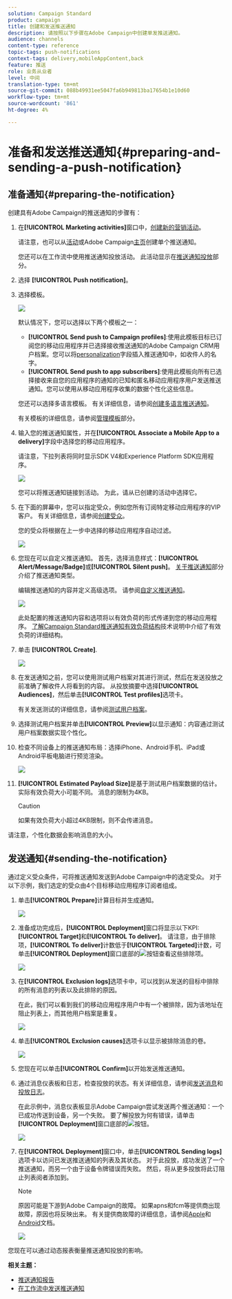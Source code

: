 ```yaml
---
solution: Campaign Standard
product: campaign
title: 创建和发送推送通知
description: 请按照以下步骤在Adobe Campaign中创建单发推送通知。
audience: channels
content-type: reference
topic-tags: push-notifications
context-tags: delivery,mobileAppContent,back
feature: 推送
role: 业务从业者
level: 中间
translation-type: tm+mt
source-git-commit: 088b49931ee5047fa6b949813ba17654b1e10d60
workflow-type: tm+mt
source-wordcount: '861'
ht-degree: 4%

---
```



# 准备和发送推送通知{#preparing-and-sending-a-push-notification}

## 准备通知{#preparing-the-notification}

创建具有Adobe Campaign的推送通知的步骤有：

1. 在&#x200B;**[!UICONTROL Marketing activities]**&#x200B;窗口中，[创建新的营销活动](../../start/using/marketing-activities.md#creating-a-marketing-activity)。

   请注意，也可以从[活动](../../start/using/marketing-activities.md#creating-a-marketing-activity)或Adobe Campaign[主页](../../start/using/interface-description.md#home-page)创建单个推送通知。

   您还可以在工作流中使用推送通知投放活动。 此活动显示在[推送通知投放](../../automating/using/push-notification-delivery.md)部分。

1. 选择 **[!UICONTROL Push notification]**。
1. 选择模板。

   ![](assets/push_notif_type.png)

   默认情况下，您可以选择以下两个模板之一：

   * **[!UICONTROL Send push to Campaign profiles]**:使用此模板目标已订阅您的移动应用程序并已选择接收推送通知的Adobe Campaign CRM用户档案。您可以将[personalization](../../designing/using/personalization.md#inserting-a-personalization-field)字段插入推送通知中，如收件人的名字。
   * **[!UICONTROL Send push to app subscribers]**:使用此模板向所有已选择接收来自您的应用程序的通知的已知和匿名移动应用程序用户发送推送通知。您可以使用从移动应用程序收集的数据个性化这些信息。

   您还可以选择多语言模板。 有关详细信息，请参阅[创建多语言推送通知](../../channels/using/creating-a-multilingual-push-notification.md)。

   有关模板的详细信息，请参阅[管理模板](../../start/using/marketing-activity-templates.md)部分。

1. 输入您的推送通知属性，并在&#x200B;**[!UICONTROL Associate a Mobile App to a delivery]**&#x200B;字段中选择您的移动应用程序。

   请注意，下拉列表将同时显示SDK V4和Experience Platform SDK应用程序。

   ![](assets/push_notif_properties.png)

   您可以将推送通知链接到活动。 为此，请从已创建的活动中选择它。

1. 在下面的屏幕中，您可以指定受众，例如您所有订阅特定移动应用程序的VIP客户。 有关详细信息，请参阅[创建受众](../../audiences/using/creating-audiences.md)。

   您的受众将根据在上一步中选择的移动应用程序自动过滤。

   ![](assets/push_notif_audience.png)

1. 您现在可以自定义推送通知。 首先，选择消息样式：**[!UICONTROL Alert/Message/Badge]**&#x200B;或&#x200B;**[!UICONTROL Silent push]**。 [关于推送通知](../../channels/using/about-push-notifications.md)部分介绍了推送通知类型。

   编辑推送通知的内容并定义高级选项。 请参阅[自定义推送通知](../../channels/using/customizing-a-push-notification.md)。

   ![](assets/push_notif_content.png)

   此处配置的推送通知内容和选项将以有效负荷的形式传递到您的移动应用程序。 [了解Campaign Standard推送通知有效负荷结构](https://helpx.adobe.com/cn/campaign/kb/understanding-campaign-standard-push-notifications-payload-struc.html)技术说明中介绍了有效负荷的详细结构。

1. 单击 **[!UICONTROL Create]**.

   ![](assets/push_notif_content_2.png)

1. 在发送通知之前，您可以使用测试用户档案对其进行测试，然后在发送投放之前准确了解收件人将看到的内容。 从投放摘要中选择&#x200B;**[!UICONTROL Audiences]**，然后单击&#x200B;**[!UICONTROL Test profiles]**&#x200B;选项卡。

   有关发送测试的详细信息，请参阅[测试用户档案](../../sending/using/sending-proofs.md)。

1. 选择测试用户档案并单击&#x200B;**[!UICONTROL Preview]**&#x200B;以显示通知：内容通过测试用户档案数据实现个性化。
1. 检查不同设备上的推送通知布局：选择iPhone、Android手机、iPad或Android平板电脑进行预览渲染。

   ![](assets/push_notif_preview.png)

1. **[!UICONTROL Estimated Payload Size]**&#x200B;是基于测试用户档案数据的估计。 实际有效负荷大小可能不同。 消息的限制为4KB。

   >[!CAUTION]
   >
   >如果有效负荷大小超过4KB限制，则不会传递消息。

请注意，个性化数据会影响消息的大小。

## 发送通知{#sending-the-notification}

通过定义受众条件，可将推送通知发送到Adobe Campaign中的选定受众。 对于以下示例，我们选定的受众由4个目标移动应用程序订阅者组成。

1. 单击&#x200B;**[!UICONTROL Prepare]**&#x200B;计算目标并生成通知。

   ![](assets/push_send_1.png)

1. 准备成功完成后，**[!UICONTROL Deployment]**&#x200B;窗口将显示以下KPI:**[!UICONTROL Target]**&#x200B;和&#x200B;**[!UICONTROL To deliver]**。 请注意，由于排除项，**[!UICONTROL To deliver]**&#x200B;计数低于&#x200B;**[!UICONTROL Targeted]**&#x200B;计数，可单击&#x200B;**[!UICONTROL Deployment]**&#x200B;窗口底部的![](assets/lp_link_properties.png)按钮查看这些排除项。

   ![](assets/push_send_2.png)

1. 在&#x200B;**[!UICONTROL Exclusion logs]**&#x200B;选项卡中，可以找到从发送的目标中排除的所有消息的列表以及此排除的原因。

   在此，我们可以看到我们的移动应用程序用户中有一个被排除，因为该地址在阻止列表上，而其他用户档案是重复。

   ![](assets/push_send_5.png)

1. 单击&#x200B;**[!UICONTROL Exclusion causes]**&#x200B;选项卡以显示被排除消息的卷。

   ![](assets/push_send_7.png)

1. 您现在可以单击&#x200B;**[!UICONTROL Confirm]**&#x200B;以开始发送推送通知。
1. 通过消息仪表板和日志，检查投放的状态。有关详细信息，请参阅[发送消息](../../sending/using/confirming-the-send.md)和[投放日志](../../sending/using/monitoring-a-delivery.md#delivery-logs)。

   在此示例中，消息仪表板显示Adobe Campaign尝试发送两个推送通知：一个已成功传送到设备，另一个失败。 要了解投放为何有错误，请单击&#x200B;**[!UICONTROL Deployment]**&#x200B;窗口底部的![](assets/lp_link_properties.png)按钮。

   ![](assets/push_send_4.png)

1. 在&#x200B;**[!UICONTROL Deployment]**&#x200B;窗口中，单击&#x200B;**[!UICONTROL Sending logs]**&#x200B;选项卡以访问已发送推送通知的列表及其状态。 对于此投放，成功发送了一个推送通知，而另一个由于设备令牌错误而失败。 然后，将从更多投放将此订阻止列表阅者添加到。

   >[!NOTE]
   >
   >原因可能是下游到Adobe Campaign的故障。 如果apns和fcm等提供商出现故障，原因也将反映出来。 有关提供商故障的详细信息，请参阅[Apple](https://developer.apple.com/library/content/documentation/NetworkingInternet/Conceptual/RemoteNotificationsPG/CommunicatingwithAPNs.html)和[Android](https://firebase.google.com/docs/cloud-messaging/http-server-ref)文档。

   ![](assets/push_send_6.png)

您现在可以通过动态报表衡量推送通知投放的影响。

**相关主题：**

* [推送通知报告](../../reporting/using/push-notification-report.md)
* [在工作流中发送推送通知](../../automating/using/push-notification-delivery.md)
